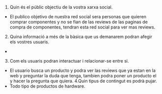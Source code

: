 1. Quin és el públic objectiu de la vostra xarxa social.
  - El publico objetivo de nuestra red social sera personas que quieren comprar componentes y no se fian de las reviews de las paginas de compra de componentes, tendran esta red social para ver mas reviews.
2. Quina informació a més de la bàsica que us demanarem podran afegir els vostres usuaris.
  - 
3. Com els usuaris podran interactuar i relacionar-se entre si.
  - El usuario busca un producto y podra ver las reviews que ya estan en la web y preguntar la duda que tenga, tambien podra poner un producto el y hacer la pregunta que quiera.
4.Quin tipus de contingut es podrà pujar.
  - Todo tipo de productos de hardware.

